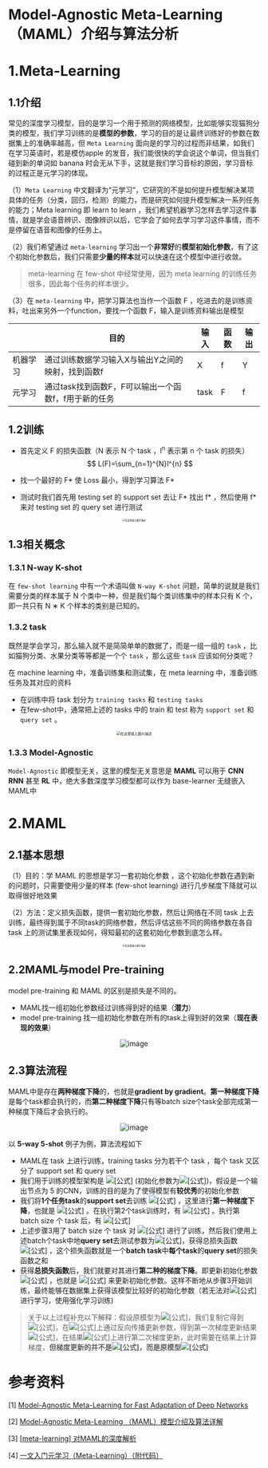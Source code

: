 # Model-Agnostic Meta-Learning（MAML）介绍与算法分析


# 1.Meta-Learning

## 1.1介绍

常见的深度学习模型，目的是学习一个用于预测的网络模型，比如能够实现猫狗分类的模型，我们学习训练的是**模型的参数**，学习的目的是让最终训练好的参数在数据集上的准确率越高，但 `Meta Learning` 面向是的学习的过程而非结果，如我们在学习英语时，若是模仿apple 的发音，我们能很快的学会说这个单词，但当我们碰到新的单词如 banana 时会无从下手，这就是我们学习音标的原因，学习音标的过程正是元学习的体现。

（1）`Meta Learning` 中文翻译为“元学习”，它研究的不是如何提升模型解决某项具体的任务（分类，回归，检测）的能力，而是研究如何提升模型解决一系列任务的能力；Meta learning 即 learn to learn ，我们希望机器学习怎样去学习这件事情，就是学会语音辨识、图像辨识以后，它学会了如何去学习学习这件事情，而不是停留在语音和图像的任务上。

（2）我们希望通过 `meta-learning` 学习出一个**非常好**的**模型初始化参数**，有了这个初始化参数后，我们只需要**少量的样本**就可以快速在这个模型中进行收敛。

> meta-learning 在 few-shot 中经常使用，因为 meta learning  的训练任务很多，因此每个任务的样本很少。

（3）在 `meta-learning` 中，把学习算法也当作一个函数 F ，吃进去的是训练资料，吐出来另外一个function，要找一个函数 F，输入是训练资料输出是模型

|          | 目的                                                 | 输入 | 函数 | 输出 |
| -------- | ---------------------------------------------------- | ---- | ---- | ---- |
| 机器学习 | 通过训练数据学习输入X与输出Y之间的映射，找到函数f    | X    | f    | Y    |
| 元学习   | 通过task找到函数F，F可以输出一个函数f，f用于新的任务 | task | F    | f    |

## 1.2训练

- 首先定义 F 的损失函数（N 表示 N 个 task ，l<sup>n</sup> 表示第 n 个 task 的损失）
  $$
  L(F)=\sum_{n=1}^{N}l^{n}
  $$

- 找一个最好的 F* 使 Loss 最小，得到学习算法 F*

- 测试时我们首先用 testing set 的 support set 去让 F* 找出 f* ，然后使用 f* 来对 testing set 的 query set 进行测试

<div align=center>
<img src="https://img-blog.csdnimg.cn/2020052808373588.png?x-oss-process=image/watermark,type_ZmFuZ3poZW5naGVpdGk,shadow_10,text_aHR0cHM6Ly9ibG9nLmNzZG4ubmV0L3FxXzQxNjk0NTA0,size_16,color_FFFFFF,t_70" alt="在这里插入图片描述" style="zoom: 33%;" />
</div>

## 1.3相关概念

### 1.3.1 N-way K-shot

在 `few-shot learning` 中有一个术语叫做 `N-way K-shot` 问题，简单的说就是我们需要分类的样本属于 N 个类中一种，但是我们每个类训练集中的样本只有 K 个，即一共只有 N ∗ K 个样本的类别是已知的。

### 1.3.2 task

既然是学会学习，那么输入就不是简简单单的数据了，而是一组一组的 `task` ，比如猫狗分类、水果分类等等都是一个个 `task` ，那么这些 `task` 应该如何分类呢？

在 machine learning 中，准备训练集和测试集，在 meta learning 中，准备训练任务及其对应的资料

- 在训练中将 task 划分为 `training tasks` 和 `testing tasks`
- 在few-shot中，通常把上述的 tasks 中的 train 和 test 称为 `support set` 和 `query set` 。

<div align=center>
<img src="https://img-blog.csdnimg.cn/20200716103136708.png?x-oss-process=image/watermark,type_ZmFuZ3poZW5naGVpdGk,shadow_10,text_aHR0cHM6Ly9ibG9nLmNzZG4ubmV0L3dlaXhpbl80NDU1NDMzNw==,size_16,color_FFFFFF,t_70" alt="在这里插入图片描述" style="zoom: 50%;" />
</div>

### 1.3.3 Model-Agnostic

`Model-Agnostic` 即模型无关，这里的模型无关意思是 **MAML** 可以用于 **CNN RNN** 甚至 **RL** 中，绝大多数深度学习模型都可以作为 base-learner 无缝嵌入MAML中

# 2.MAML

## 2.1基本思想

（1）目的：学 MAML 的思想是学习一套初始化参数 ，这个初始化参数在遇到新的问题时，只需要使用少量的样本 (few-shot learning) 进行几步梯度下降就可以取得很好地效果

（2）方法：定义损失函数，提供一套初始化参数，然后让网络在不同 task 上去训练，最终得到属于不同task的网络参数，然后评估这些不同的网络参数在各自 task 上的测试集里表现如何，得知最初的这套初始化参数到底怎么样。

<div align=center>
<img src="https://img-blog.csdnimg.cn/20191008213431186.png?x-oss-process=image/watermark,type_ZmFuZ3poZW5naGVpdGk,shadow_10,text_aHR0cHM6Ly9ibG9nLmNzZG4ubmV0L3NoYW95dWUxMjM0,size_16,color_FFFFFF,t_70" alt="在这里插入图片描述" style="zoom: 33%;" />
</div>

## 2.2MAML与model Pre-training

model pre-training 和 MAML 的区别是损失是不同的。

- MAML找一组初始化参数经过训练得到好的结果（**潜力**）
- model pre-training 找一组初始化参数在所有的task上得到好的效果（**现在表现的效果**）

<div align=center>
<img src="https://s1.imagehub.cc/images/2021/10/23/contrast1bece23ba68f2b27.png" alt="image" />
</div>

## 2.3算法流程

MAML中是存在**两种梯度下降**的，也就是**gradient by gradient**。**第一种梯度下降**是每个task都会执行的，而**第二种梯度下降**只有等batch size个task全部完成第一种梯度下降后才会执行的。

<div align=center>
<img src="https://s1.imagehub.cc/images/2021/09/22/4S5OBIIQ8A5CN_71CO.png" alt="image" />
</div>

以 **5-way 5-shot** 例子为例，算法流程如下

- MAML在 task 上进行训练，training tasks 分为若干个 task ，每个 task 又区分了 support set 和 query set
- 我们用于训练的模型架构是 ![[公式]](https://www.zhihu.com/equation?tex=M_%7Bmeta%7D) (初始化参数为![[公式]](https://www.zhihu.com/equation?tex=%5Cphi))，假设是一个输出节点为 5 的CNN，训练的目的是为了使得模型有**较优秀**的初始化参数
- 我们将**1个任务task**的**support set**去训练 ![[公式]](https://www.zhihu.com/equation?tex=M_%7Bmeta%7D) ，这里进行**第一种梯度下降**，也就是 ![[公式]](https://www.zhihu.com/equation?tex=%5Chat%7B%5Ctheta%7D%5E%7B1%7D%5CLeftarrow%5Cphi+-%5Ceta.%5Cpartial+l%28%5Cphi%29%2F%5Cpartial+%5Cphi) 。在执行第2个task训练时，有 ![[公式]](https://www.zhihu.com/equation?tex=%5Chat%7B%5Ctheta%7D%5E%7B2%7D%5CLeftarrow%5Cphi+-%5Ceta.%5Cpartial+l%28%5Cphi%29%2F%5Cpartial+%5Cphi) 。执行第 batch size 个 task 后，有 ![[公式]](https://www.zhihu.com/equation?tex=%5Chat%7B%5Ctheta%7D%5E%7Bbz%7D%5CLeftarrow%5Cphi+-%5Ceta.%5Cpartial+l%28%5Cphi%29%2F%5Cpartial+%5Cphi) 
- 上述步骤3用了 batch size 个 task 对 ![[公式]](https://www.zhihu.com/equation?tex=M_%7Bmeta%7D) 进行了训练，然后我们使用上述batch个task中地**query set**去测试参数为![[公式]](https://www.zhihu.com/equation?tex=%5Chat%7B%5Ctheta%7D%5E%7Bi%7D%2Ci%5Cin%5B1%2Cbatch+size%5D)，获得总损失函数 ![[公式]](https://www.zhihu.com/equation?tex=L%28%5Cphi%29%3D%5Csum_%7Bi%3D1%7D%5E%7Bbs%7D%7Bl%5E%7Bi%7D%28%5Chat%7B%5Ctheta%7D%5E%7Bi%7D%29%7D) ，这个损失函数就是一个**batch task**中**每个task**的**query set**的损失函数之和
- 获得**总损失函数**后，我们就要对其进行**第二种的梯度下降**。即更新初始化参数 ![[公式]](https://www.zhihu.com/equation?tex=%5Cphi) ，也就是 ![[公式]](https://www.zhihu.com/equation?tex=%5Cphi%5CLeftarrow%5Cphi+-%5Ceta.%5Cpartial+L%28%5Cphi%29%2F%5Cpartial+%5Cphi) 来更新初始化参数。这样不断地从步骤3开始训练，最终能够在数据集上获得该模型比较好的初始化参数（若无法对![[公式]](https://www.zhihu.com/equation?tex=%5Cphi)进行学习，使用强化学习训练)

> 关于以上过程补充以下解释：假设原模型为![[公式]](https://www.zhihu.com/equation?tex=%5Ctheta_a)，我们复制它得到![[公式]](https://www.zhihu.com/equation?tex=%5Ctheta_b)，在![[公式]](https://www.zhihu.com/equation?tex=%5Ctheta_b)上通过反向传播更新参数，得到第一次梯度更新结果![[公式]](https://www.zhihu.com/equation?tex=%5Ctheta_b%27)，在结果![[公式]](https://www.zhihu.com/equation?tex=%5Ctheta_b%27)上进行第二次梯度更新，此时需要在结果上计算梯度，**但梯度更新的并不是![[公式]](https://www.zhihu.com/equation?tex=%5Ctheta_b%27)，而是原模型![[公式]](https://www.zhihu.com/equation?tex=%5Ctheta_a)**

# 参考资料

[1] [Model-Agnostic Meta-Learning for Fast Adaptation of Deep Networks](https://arxiv.org/abs/1703.03400)

[2] [Model-Agnostic Meta-Learning （MAML）模型介绍及算法详解](https://zhuanlan.zhihu.com/p/57864886)

[3] [[meta-learning] 对MAML的深度解析](https://zhuanlan.zhihu.com/p/181709693)

[4] [一文入门元学习（Meta-Learning）（附代码）](https://zhuanlan.zhihu.com/p/136975128)


